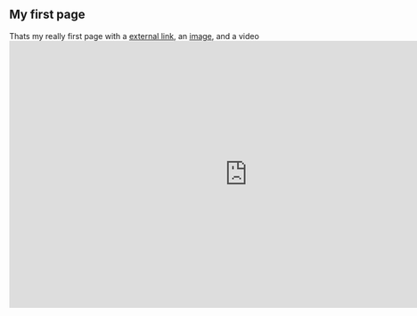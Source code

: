 ## My first page

Thats my really first page with a [external link](http://pokemonshowdown.com/), an [image](https://s-media-cache-ak0.pinimg.com/564x/05/95/74/059574341622b08e32e99662b48096c5.jpg), and a video<iframe width="854" height="480" src="https://www.youtube.com/embed/r4L3HSm2-AM" frameborder="0" allowfullscreen></iframe>
